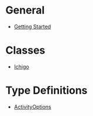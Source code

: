 # General
- [Getting Started](/general/started)

# Classes
- [Ichigo](/typedefs/Ichigo)

# Type Definitions
- [ActivityOptions](/typedefs/ActivityOptions)